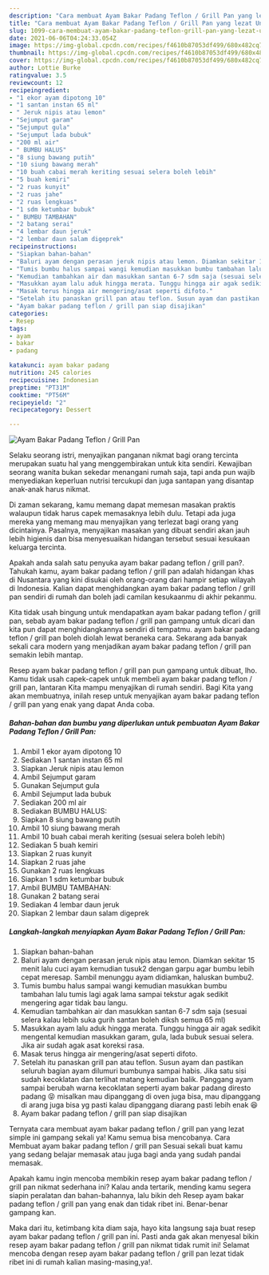 ```yaml
---
description: "Cara membuat Ayam Bakar Padang Teflon / Grill Pan yang lezat Untuk Jualan"
title: "Cara membuat Ayam Bakar Padang Teflon / Grill Pan yang lezat Untuk Jualan"
slug: 1099-cara-membuat-ayam-bakar-padang-teflon-grill-pan-yang-lezat-untuk-jualan
date: 2021-06-06T04:24:33.054Z
image: https://img-global.cpcdn.com/recipes/f4610b87053df499/680x482cq70/ayam-bakar-padang-teflon-grill-pan-foto-resep-utama.jpg
thumbnail: https://img-global.cpcdn.com/recipes/f4610b87053df499/680x482cq70/ayam-bakar-padang-teflon-grill-pan-foto-resep-utama.jpg
cover: https://img-global.cpcdn.com/recipes/f4610b87053df499/680x482cq70/ayam-bakar-padang-teflon-grill-pan-foto-resep-utama.jpg
author: Lottie Burke
ratingvalue: 3.5
reviewcount: 12
recipeingredient:
- "1 ekor ayam dipotong 10"
- "1 santan instan 65 ml"
- " Jeruk nipis atau lemon"
- "Sejumput garam"
- "Sejumput gula"
- "Sejumput lada bubuk"
- "200 ml air"
- " BUMBU HALUS"
- "8 siung bawang putih"
- "10 siung bawang merah"
- "10 buah cabai merah keriting sesuai selera boleh lebih"
- "5 buah kemiri"
- "2 ruas kunyit"
- "2 ruas jahe"
- "2 ruas lengkuas"
- "1 sdm ketumbar bubuk"
- " BUMBU TAMBAHAN"
- "2 batang serai"
- "4 lembar daun jeruk"
- "2 lembar daun salam digeprek"
recipeinstructions:
- "Siapkan bahan-bahan"
- "Baluri ayam dengan perasan jeruk nipis atau lemon. Diamkan sekitar 15 menit lalu cuci ayam kemudian tusuk2 dengan garpu agar bumbu lebih cepat meresap. Sambil menunggu ayam didiamkan, haluskan bumbu2."
- "Tumis bumbu halus sampai wangi kemudian masukkan bumbu tambahan lalu tumis lagi agak lama sampai tekstur agak sedikit mengering agar tidak bau langu."
- "Kemudian tambahkan air dan masukkan santan 6-7 sdm saja (sesuai selera kalau lebih suka gurih santan boleh diksh semua 65 ml)"
- "Masukkan ayam lalu aduk hingga merata. Tunggu hingga air agak sedikit mengental kemudian masukkan garam, gula, lada bubuk sesuai selera. Jika air sudah agak asat koreksi rasa."
- "Masak terus hingga air mengering/asat seperti difoto."
- "Setelah itu panaskan grill pan atau teflon. Susun ayam dan pastikan seluruh bagian ayam dilumuri bumbunya sampai habis. Jika satu sisi sudah kecoklatan dan terlihat matang kemudian balik. Panggang ayam sampai berubah warna kecoklatan seperti ayam bakar padang diresto padang 😝 misalkan mau dipanggang di oven juga bisa, mau dipanggang di arang juga bisa yg pasti kalau dipanggang diarang pasti lebih enak 😆"
- "Ayam bakar padang teflon / grill pan siap disajikan"
categories:
- Resep
tags:
- ayam
- bakar
- padang

katakunci: ayam bakar padang 
nutrition: 245 calories
recipecuisine: Indonesian
preptime: "PT31M"
cooktime: "PT56M"
recipeyield: "2"
recipecategory: Dessert

---
```



![Ayam Bakar Padang Teflon / Grill Pan](https://img-global.cpcdn.com/recipes/f4610b87053df499/680x482cq70/ayam-bakar-padang-teflon-grill-pan-foto-resep-utama.jpg)

Selaku seorang istri, menyajikan panganan nikmat bagi orang tercinta merupakan suatu hal yang menggembirakan untuk kita sendiri. Kewajiban seorang  wanita bukan sekedar menangani rumah saja, tapi anda pun wajib menyediakan keperluan nutrisi tercukupi dan juga santapan yang disantap anak-anak harus nikmat.

Di zaman  sekarang, kamu memang dapat memesan masakan praktis walaupun tidak harus capek memasaknya lebih dulu. Tetapi ada juga mereka yang memang mau menyajikan yang terlezat bagi orang yang dicintainya. Pasalnya, menyajikan masakan yang dibuat sendiri akan jauh lebih higienis dan bisa menyesuaikan hidangan tersebut sesuai kesukaan keluarga tercinta. 



Apakah anda salah satu penyuka ayam bakar padang teflon / grill pan?. Tahukah kamu, ayam bakar padang teflon / grill pan adalah hidangan khas di Nusantara yang kini disukai oleh orang-orang dari hampir setiap wilayah di Indonesia. Kalian dapat menghidangkan ayam bakar padang teflon / grill pan sendiri di rumah dan boleh jadi camilan kesukaanmu di akhir pekanmu.

Kita tidak usah bingung untuk mendapatkan ayam bakar padang teflon / grill pan, sebab ayam bakar padang teflon / grill pan gampang untuk dicari dan kita pun dapat menghidangkannya sendiri di tempatmu. ayam bakar padang teflon / grill pan boleh diolah lewat beraneka cara. Sekarang ada banyak sekali cara modern yang menjadikan ayam bakar padang teflon / grill pan semakin lebih mantap.

Resep ayam bakar padang teflon / grill pan pun gampang untuk dibuat, lho. Kamu tidak usah capek-capek untuk membeli ayam bakar padang teflon / grill pan, lantaran Kita mampu menyajikan di rumah sendiri. Bagi Kita yang akan membuatnya, inilah resep untuk menyajikan ayam bakar padang teflon / grill pan yang enak yang dapat Anda coba.

<!--inarticleads1-->

##### Bahan-bahan dan bumbu yang diperlukan untuk pembuatan Ayam Bakar Padang Teflon / Grill Pan:

1. Ambil 1 ekor ayam dipotong 10
1. Sediakan 1 santan instan 65 ml
1. Siapkan  Jeruk nipis atau lemon
1. Ambil Sejumput garam
1. Gunakan Sejumput gula
1. Ambil Sejumput lada bubuk
1. Sediakan 200 ml air
1. Sediakan  BUMBU HALUS:
1. Siapkan 8 siung bawang putih
1. Ambil 10 siung bawang merah
1. Ambil 10 buah cabai merah keriting (sesuai selera boleh lebih)
1. Sediakan 5 buah kemiri
1. Siapkan 2 ruas kunyit
1. Siapkan 2 ruas jahe
1. Gunakan 2 ruas lengkuas
1. Siapkan 1 sdm ketumbar bubuk
1. Ambil  BUMBU TAMBAHAN:
1. Gunakan 2 batang serai
1. Sediakan 4 lembar daun jeruk
1. Siapkan 2 lembar daun salam digeprek




<!--inarticleads2-->

##### Langkah-langkah menyiapkan Ayam Bakar Padang Teflon / Grill Pan:

1. Siapkan bahan-bahan
1. Baluri ayam dengan perasan jeruk nipis atau lemon. Diamkan sekitar 15 menit lalu cuci ayam kemudian tusuk2 dengan garpu agar bumbu lebih cepat meresap. Sambil menunggu ayam didiamkan, haluskan bumbu2.
1. Tumis bumbu halus sampai wangi kemudian masukkan bumbu tambahan lalu tumis lagi agak lama sampai tekstur agak sedikit mengering agar tidak bau langu.
1. Kemudian tambahkan air dan masukkan santan 6-7 sdm saja (sesuai selera kalau lebih suka gurih santan boleh diksh semua 65 ml)
1. Masukkan ayam lalu aduk hingga merata. Tunggu hingga air agak sedikit mengental kemudian masukkan garam, gula, lada bubuk sesuai selera. Jika air sudah agak asat koreksi rasa.
1. Masak terus hingga air mengering/asat seperti difoto.
1. Setelah itu panaskan grill pan atau teflon. Susun ayam dan pastikan seluruh bagian ayam dilumuri bumbunya sampai habis. Jika satu sisi sudah kecoklatan dan terlihat matang kemudian balik. Panggang ayam sampai berubah warna kecoklatan seperti ayam bakar padang diresto padang 😝 misalkan mau dipanggang di oven juga bisa, mau dipanggang di arang juga bisa yg pasti kalau dipanggang diarang pasti lebih enak 😆
1. Ayam bakar padang teflon / grill pan siap disajikan




Ternyata cara membuat ayam bakar padang teflon / grill pan yang lezat simple ini gampang sekali ya! Kamu semua bisa mencobanya. Cara Membuat ayam bakar padang teflon / grill pan Sesuai sekali buat kamu yang sedang belajar memasak atau juga bagi anda yang sudah pandai memasak.

Apakah kamu ingin mencoba membikin resep ayam bakar padang teflon / grill pan nikmat sederhana ini? Kalau anda tertarik, mending kamu segera siapin peralatan dan bahan-bahannya, lalu bikin deh Resep ayam bakar padang teflon / grill pan yang enak dan tidak ribet ini. Benar-benar gampang kan. 

Maka dari itu, ketimbang kita diam saja, hayo kita langsung saja buat resep ayam bakar padang teflon / grill pan ini. Pasti anda gak akan menyesal bikin resep ayam bakar padang teflon / grill pan nikmat tidak rumit ini! Selamat mencoba dengan resep ayam bakar padang teflon / grill pan lezat tidak ribet ini di rumah kalian masing-masing,ya!.

